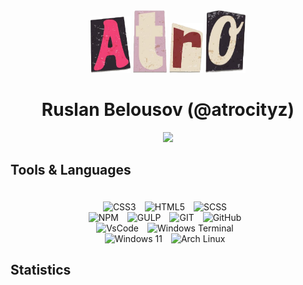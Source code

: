 <!-- <div id="header" align="center">
  <img src="github-user-contribution.svg"/>
</div> -->

<div align="center">
<img src="img/a-img.png" width="64" height="90" alt="A" />
<img src="img/t-img.png" width="54" height="100" alt="T" />
<img src="img/r-img.png" width="54" height="80" alt="R" />
<img src="img/o-img.png" width="64" height="100" alt="O" />
</div>
<!-- <img src="img/c-img.png" width="60" height="90" alt="C" />
<img src="img/i-img.png" width="50" height="110" alt="I" />
<img src="img/t-img.png" width="54" height="100" alt="T" />
<img src="img/y-img.png" width="64" height="100" alt="Y" /> -->

<div align="center">
    <h1>Ruslan Belousov (@atrocityz)</h1>
    <img src="https://readme-typing-svg.herokuapp.com?color=%2336BCF7&width=500&lines=I+am+studying+to+be+a+frontend+developer"/>
    <h3></h3>
</div>

## Tools & Languages

<div align="center" style="padding-top:20px">
<img alt="CSS3" src="https://img.shields.io/badge/css3-%231572B6.svg?style=for-the-badge&logo=css3&logoColor=white" style="padding-right:10px;" />
<img alt="HTML5" src="https://img.shields.io/badge/html5-%23E34F26.svg?style=for-the-badge&logo=html5&logoColor=white" style="padding-right:10px;" />
<img alt="SCSS" src="https://img.shields.io/badge/SCSS-hotpink.svg?style=for-the-badge&logo=SASS&logoColor=white" style="padding-right:10px;" />
</div>

<div align="center">
<img alt="NPM" src="https://img.shields.io/badge/NPM-%23CB3837.svg?style=for-the-badge&logo=npm&logoColor=white)" style="padding-right:10px;" />
<img alt="GULP" src="https://img.shields.io/badge/GULP-%23CF4647.svg?style=for-the-badge&logo=gulp&logoColor=white" style="padding-right:10px;" />
<img alt="GIT" src="https://img.shields.io/badge/git-%23F05033.svg?style=for-the-badge&logo=git&logoColor=white" style="padding-right:10px;" />
<img alt="GitHub" src="https://img.shields.io/badge/github-%23121011.svg?style=for-the-badge&logo=github&logoColor=white" style="padding-right:10px;" />
</div>

<div align="center">
<img alt="VsCode" src="https://img.shields.io/badge/Visual%20Studio%20Code-0078d7.svg?style=for-the-badge&logo=visual-studio-code&logoColor=white" style="padding-right:10px;" />
<img alt="Windows Terminal" src="https://img.shields.io/badge/Windows%20Terminal-%234D4D4D.svg?style=for-the-badge&logo=windows-terminal&logoColor=white" style="padding-right:10px;" />
</div>

<div align="center">
<img alt="Windows 11" src="https://img.shields.io/badge/Windows%2011-%230079d5.svg?style=for-the-badge&logo=Windows%2011&logoColor=white" style="padding-right:10px;" />
<img alt="Arch Linux" src="https://img.shields.io/badge/Arch%20Linux-1793D1?logo=arch-linux&logoColor=fff&style=for-the-badge" style="padding-right:10px;" />
</div>

## Statistics

<div align="center">
  <img src="https://github-profile-summary-cards.vercel.app/api/cards/profile-details?username=atrocityz&theme=github_dark" alt=""/>  
</div>

<div align="center">
  <img src="https://github-profile-summary-cards.vercel.app/api/cards/most-commit-language?username=atrocityz&theme=github_dark" alt=""/>  
  <img src="https://github-profile-summary-cards.vercel.app/api/cards/stats?username=atrocityz&theme=github_dark" alt=""/>
</div>

<div align='center' style="padding-top:10px">
</div>

<div align='center' style="padding-top:10px">
</div>
